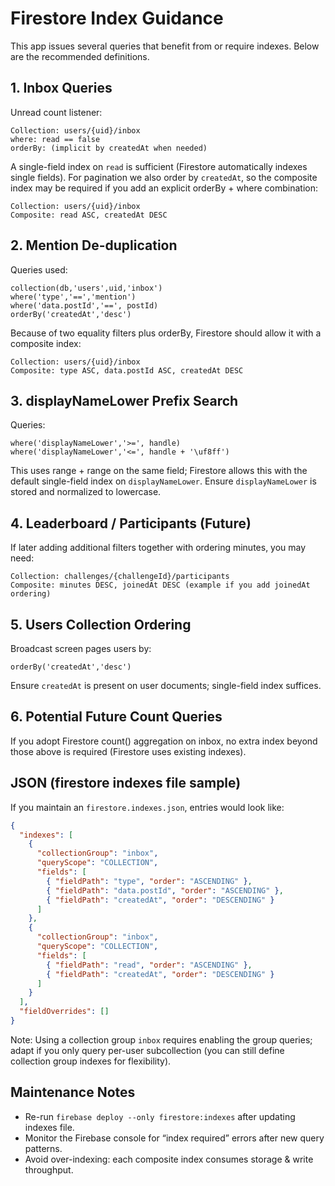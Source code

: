 # Firestore Index Guidance

This app issues several queries that benefit from or require indexes. Below are the recommended definitions.

## 1. Inbox Queries

Unread count listener:
```
Collection: users/{uid}/inbox
where: read == false
orderBy: (implicit by createdAt when needed)
```
A single-field index on `read` is sufficient (Firestore automatically indexes single fields). For pagination we also order by `createdAt`, so the composite index may be required if you add an explicit orderBy + where combination:
```
Collection: users/{uid}/inbox
Composite: read ASC, createdAt DESC
```

## 2. Mention De-duplication
Queries used:
```
collection(db,'users',uid,'inbox')
where('type','==','mention')
where('data.postId','==', postId)
orderBy('createdAt','desc')
```
Because of two equality filters plus orderBy, Firestore should allow it with a composite index:
```
Collection: users/{uid}/inbox
Composite: type ASC, data.postId ASC, createdAt DESC
```

## 3. displayNameLower Prefix Search
Queries:
```
where('displayNameLower','>=', handle)
where('displayNameLower','<=', handle + '\uf8ff')
```
This uses range + range on the same field; Firestore allows this with the default single-field index on `displayNameLower`. Ensure `displayNameLower` is stored and normalized to lowercase.

## 4. Leaderboard / Participants (Future)
If later adding additional filters together with ordering minutes, you may need:
```
Collection: challenges/{challengeId}/participants
Composite: minutes DESC, joinedAt DESC (example if you add joinedAt ordering)
```

## 5. Users Collection Ordering
Broadcast screen pages users by:
```
orderBy('createdAt','desc')
```
Ensure `createdAt` is present on user documents; single-field index suffices.

## 6. Potential Future Count Queries
If you adopt Firestore count() aggregation on inbox, no extra index beyond those above is required (Firestore uses existing indexes).

## JSON (firestore indexes file sample)
If you maintain an `firestore.indexes.json`, entries would look like:
```json
{
  "indexes": [
    {
      "collectionGroup": "inbox",
      "queryScope": "COLLECTION",
      "fields": [
        { "fieldPath": "type", "order": "ASCENDING" },
        { "fieldPath": "data.postId", "order": "ASCENDING" },
        { "fieldPath": "createdAt", "order": "DESCENDING" }
      ]
    },
    {
      "collectionGroup": "inbox",
      "queryScope": "COLLECTION",
      "fields": [
        { "fieldPath": "read", "order": "ASCENDING" },
        { "fieldPath": "createdAt", "order": "DESCENDING" }
      ]
    }
  ],
  "fieldOverrides": []
}
```
Note: Using a collection group `inbox` requires enabling the group queries; adapt if you only query per-user subcollection (you can still define collection group indexes for flexibility).

## Maintenance Notes
- Re-run `firebase deploy --only firestore:indexes` after updating indexes file.
- Monitor the Firebase console for “index required” errors after new query patterns.
- Avoid over-indexing: each composite index consumes storage & write throughput.
